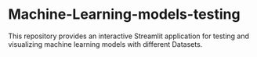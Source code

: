 # Machine-Learning-models-testing
This repository provides an interactive Streamlit application for testing and visualizing machine learning models with different Datasets.
